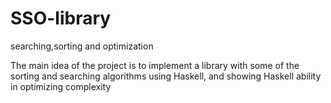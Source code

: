 # SSO-library
searching,sorting and optimization

The main idea of the project is
to implement a library with
some of the sorting and searching algorithms using Haskell, 
and showing Haskell ability in optimizing complexity

